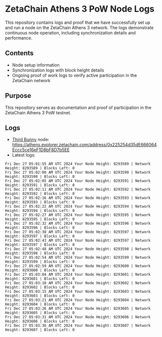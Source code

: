 # ZetaChain Athens 3 PoW Node Logs
This repository contains logs and proof that we have successfully set up and run a node on the ZetaChain Athens 3 network. The logs demonstrate continuous node operation, including synchronization details and performance.

## Contents
- Node setup information
- Synchronization logs with block height details
- Ongoing proof of work logs to verify active participation in the ZetaChain network

## Purpose
This repository serves as documentation and proof of participation in the ZetaChain Athens 3 PoW testnet.

## Logs

- [Third Bunny](https://thirdbunny.xyz/) node: https://athens.explorer.zetachain.com/address/0x225254d35dE666064Eccc5ce16eF1D8bF8D7b5EE
- Latest logs:
```
Fri Dec 27 05:01:55 AM UTC 2024 Your Node Height: 8293589 | Network Height: 8293589 | Blocks Left: 0
Fri Dec 27 05:02:00 AM UTC 2024 Your Node Height: 8293590 | Network Height: 8293590 | Blocks Left: 0
Fri Dec 27 05:02:05 AM UTC 2024 Your Node Height: 8293591 | Network Height: 8293591 | Blocks Left: 0
Fri Dec 27 05:02:11 AM UTC 2024 Your Node Height: 8293592 | Network Height: 8293592 | Blocks Left: 0
Fri Dec 27 05:02:16 AM UTC 2024 Your Node Height: 8293593 | Network Height: 8293593 | Blocks Left: 0
Fri Dec 27 05:02:22 AM UTC 2024 Your Node Height: 8293594 | Network Height: 8293594 | Blocks Left: 0
Fri Dec 27 05:02:27 AM UTC 2024 Your Node Height: 8293595 | Network Height: 8293595 | Blocks Left: 0
Fri Dec 27 05:02:32 AM UTC 2024 Your Node Height: 8293596 | Network Height: 8293596 | Blocks Left: 0
Fri Dec 27 05:02:38 AM UTC 2024 Your Node Height: 8293597 | Network Height: 8293597 | Blocks Left: 0
Fri Dec 27 05:02:43 AM UTC 2024 Your Node Height: 8293597 | Network Height: 8293597 | Blocks Left: 0
Fri Dec 27 05:02:48 AM UTC 2024 Your Node Height: 8293598 | Network Height: 8293598 | Blocks Left: 0
Fri Dec 27 05:02:54 AM UTC 2024 Your Node Height: 8293599 | Network Height: 8293599 | Blocks Left: 0
Fri Dec 27 05:02:59 AM UTC 2024 Your Node Height: 8293600 | Network Height: 8293600 | Blocks Left: 0
Fri Dec 27 05:03:04 AM UTC 2024 Your Node Height: 8293601 | Network Height: 8293601 | Blocks Left: 0
Fri Dec 27 05:03:10 AM UTC 2024 Your Node Height: 8293602 | Network Height: 8293602 | Blocks Left: 0
Fri Dec 27 05:03:15 AM UTC 2024 Your Node Height: 8293603 | Network Height: 8293603 | Blocks Left: 0
Fri Dec 27 05:03:21 AM UTC 2024 Your Node Height: 8293604 | Network Height: 8293604 | Blocks Left: 0
Fri Dec 27 05:03:26 AM UTC 2024 Your Node Height: 8293605 | Network Height: 8293605 | Blocks Left: 0
Fri Dec 27 05:03:31 AM UTC 2024 Your Node Height: 8293606 | Network Height: 8293606 | Blocks Left: 0
Fri Dec 27 05:03:36 AM UTC 2024 Your Node Height: 8293607 | Network Height: 8293607 | Blocks Left: 0
```
